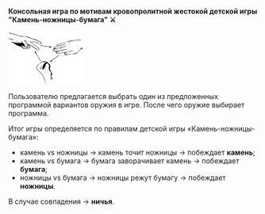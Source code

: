 
#### Консольная игра по мотивам кровопролитной жестокой детской игры "Камень-ножницы-бумага" :crossed_swords:
![This is an image](/src/main/resources/rock-paper-scissors.png)

Пользователю предлагается выбрать один из предложенных программой вариантов оружия в игре. После чего оружие выбирает программа. 

Итог игры определяется по правилам детской игры «Камень-ножницы-бумага»:

- камень vs ножницы -> камень точит ножницы -> побеждает **камень**;
- камень vs бумага -> бумага заворачивает камень -> побеждает **бумага**;
- ножницы vs бумага -> ножницы режут бумагу -> побеждает **ножницы**.

В случае совпадения -> **ничья**.
